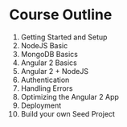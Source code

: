 # Course Outline
1. Getting Started and Setup
2. NodeJS Basic
3. MongoDB Basics
4. Angular 2 Basics
5. Angular 2 + NodeJS
6. Authentication
7. Handling Errors
8. Optimizing the Angular 2 App
9. Deployment
10. Build your own Seed Project
